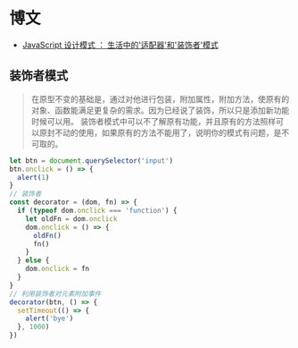 # 博文
- [JavaScript 设计模式 ： 生活中的'适配器'和'装饰者'模式](https://github.com/pkwenda/blog/issues/3)

## 装饰者模式
> 在原型不变的基础是，通过对他进行包装，附加属性，附加方法，使原有的对象、函数能满足更复杂的需求。因为已经说了装饰，所以只是添加新功能时候可以用。
> 装饰者模式中可以不了解原有功能，并且原有的方法照样可以原封不动的使用，如果原有的方法不能用了，说明你的模式有问题，是不可取的。
```js
let btn = document.querySelector('input')
btn.onclick = () => {
  alert(1)
}
// 装饰者
const decorator = (dom, fn) => {
  if (typeof dom.onclick === 'function') {
    let oldFn = dom.onclick
    dom.onclick = () => {
      oldFn()
      fn()
    }
  } else {
    dom.onclick = fn
  }
}
// 利用装饰者对元素附加事件
decorator(btn, () => {
  setTimeout(() => {
    alert('bye')
  }, 1000)
})
```
